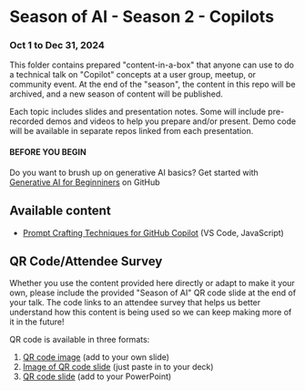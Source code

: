 # Season of AI - Season 2 - Copilots
### Oct 1 to Dec 31, 2024
This folder contains prepared "content-in-a-box" that anyone can use to do a technical talk on "Copilot" concepts at a user group, meetup, or community event. At the end of the "season", the content in this repo will be archived, and a new season of content will be published.

Each topic includes slides and presentation notes. Some will include pre-recorded demos and videos to help you prepare and/or present. Demo code will be available in separate repos linked from each presentation.

#### BEFORE YOU BEGIN
Do you want to brush up on generative AI basics? Get started with [Generative AI for Beginniners](https://microsoft.github.io/generative-ai-for-beginners/) on GitHub

## Available content

- [Prompt Crafting Techniques for GitHub Copilot](./prompt-crafting-techniques-github-copilot.md) (VS Code, JavaScript)

## QR Code/Attendee Survey
Whether you use the content provided here directly or adapt to make it your own, please include the provided "Season of AI" QR code slide at the end of your talk. The code links to an attendee survey that helps us better understand how this content is being used so we can keep making more of it in the future!

QR code is available in three formats:

1. [QR code image](SeasonOfAI-AttendeeSurvey-QR.png) (add to your own slide)
2. [Image of QR code slide](SeasonOfAI-AttendeeSurveyQR-Slide.png) (just paste in to your deck)
3. [QR code slide](SeasonOfAI-AttendeeSurveyQR-Slide.pptx) (add to your PowerPoint)
